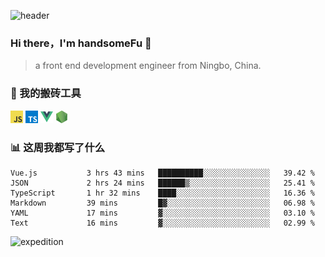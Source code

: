 ![header](https://raw.githubusercontent.com/fzq1998/fzq1998/master/header.png)

### Hi there，I'm handsomeFu 👋

> a front end development engineer from Ningbo, China.

### 🔧 我的搬砖工具
<code><img height="20" src="https://raw.githubusercontent.com/github/explore/80688e429a7d4ef2fca1e82350fe8e3517d3494d/topics/javascript/javascript.png" alt="javascript"></code>
<code><img height="20" src="https://raw.githubusercontent.com/github/explore/80688e429a7d4ef2fca1e82350fe8e3517d3494d/topics/typescript/typescript.png" alt="typescript"></code>
<code><img height="20" src="https://raw.githubusercontent.com/github/explore/80688e429a7d4ef2fca1e82350fe8e3517d3494d/topics/vue/vue.png" alt="vue"></code>
<code><img height="20" src="https://raw.githubusercontent.com/github/explore/80688e429a7d4ef2fca1e82350fe8e3517d3494d/topics/nodejs/nodejs.png" alt="nodejs"></code>



### 📊 这周我都写了什么
<!--START_SECTION:waka-->

```text
Vue.js           3 hrs 43 mins   ██████████░░░░░░░░░░░░░░░   39.42 %
JSON             2 hrs 24 mins   ██████▒░░░░░░░░░░░░░░░░░░   25.41 %
TypeScript       1 hr 32 mins    ████░░░░░░░░░░░░░░░░░░░░░   16.36 %
Markdown         39 mins         █▓░░░░░░░░░░░░░░░░░░░░░░░   06.98 %
YAML             17 mins         ▓░░░░░░░░░░░░░░░░░░░░░░░░   03.10 %
Text             16 mins         ▓░░░░░░░░░░░░░░░░░░░░░░░░   02.99 %
```

<!--END_SECTION:waka-->


![expedition](https://raw.githubusercontent.com/fzq1998/fzq1998/master/expedition.gif)

